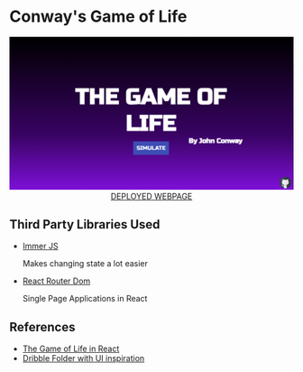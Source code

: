# Conway's Game of Life
<img src="./gol_ss_1.png" />

<center>
<a href='https://conways-game-of-life-meep-morp.vercel.app/'>DEPLOYED WEBPAGE</a>
</center> 

## Third Party Libraries Used

- <a href='https://github.com/immerjs/immer'>Immer JS</a>
    <p>Makes changing state a lot easier </p>
- <a href='https://reactrouter.com/web/guides/quick-start'>React Router Dom</a>
    <p>Single Page Applications in React</p>

## References

- <a href='https://www.youtube.com/watch?v=DvVt11mPuM0&t=1479s'>The Game of Life
  in React</a>
- <a href='https://dribbble.com/meepmorpp/collections/3189918-Game-of-Life-Inspirations'>Dribble
  Folder with UI inspiration</a>
